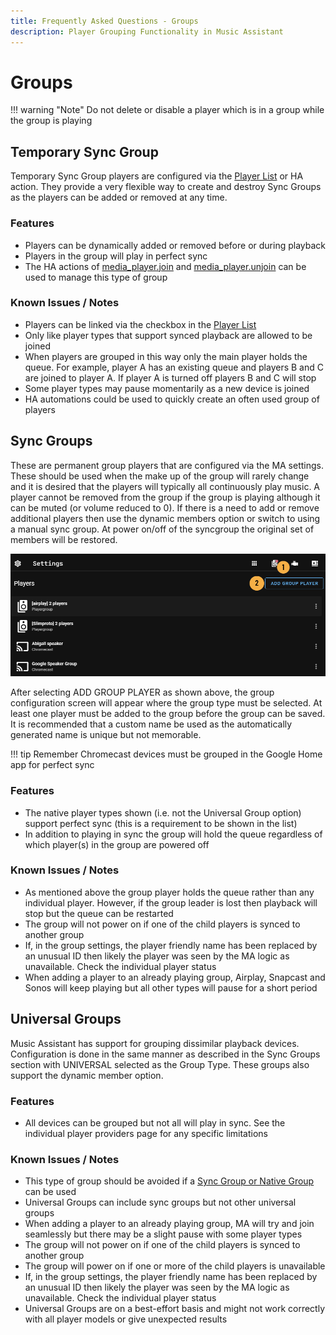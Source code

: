 ```yaml
---
title: Frequently Asked Questions - Groups
description: Player Grouping Functionality in Music Assistant
---
```


# Groups

!!! warning "Note"
    Do not delete or disable a player which is in a group while the group is playing
    
## Temporary Sync Group

Temporary Sync Group players are configured via the [Player List](ui.md#player-list) or HA action. They provide a very flexible way to create and destroy Sync Groups as the players can be added or removed at any time. 

### Features

- Players can be dynamically added or removed before or during playback
- Players in the group will play in perfect sync
- The HA actions of [media_player.join](https://www.home-assistant.io/integrations/media_player/#action-media_playerjoin) and [media_player.unjoin](https://www.home-assistant.io/integrations/media_player/#action-media_playerunjoin) can be used to manage this type of group

### Known Issues / Notes

- Players can be linked via the checkbox in the [Player List](../ui.md#player-list)
- Only like player types that support synced playback are allowed to be joined
- When players are grouped in this way only the main player holds the queue. For example, player A has an existing queue and players B and C are joined to player A. If player A is turned off players B and C will stop
- Some player types may pause momentarily as a new device is joined
- HA automations could be used to quickly create an often used group of players 

## Sync Groups

These are permanent group players that are configured via the MA settings. These should be used when the make up of the group will rarely change and it is desired that the players will typically all continuously play music. A player cannot be removed from the group if the group is playing although it can be muted (or volume reduced to 0). If there is a need to add or remove additional players then use the dynamic members option or switch to using a manual sync group. At power on/off of the syncgroup the original set of members will be restored.

![image](../assets/screenshots/syncgroup.png)

After selecting ADD GROUP PLAYER as shown above, the group configuration screen will appear where the group type must be selected. At least one player must be added to the group before the group can be saved. It is recommended that a custom name be used as the automatically generated name is unique but not memorable.

!!! tip
    Remember Chromecast devices must be grouped in the Google Home app for perfect sync

### Features

- The native player types shown (i.e. not the Universal Group option) support perfect sync (this is a requirement to be shown in the list)
- In addition to playing in sync the group will hold the queue regardless of which player(s) in the group are powered off
  
### Known Issues / Notes

- As mentioned above the group player holds the queue rather than any individual player. However, if the group leader is lost then playback will stop but the queue can be restarted
- The group will not power on if one of the child players is synced to another group
- If, in the group settings, the player friendly name has been replaced by an unusual ID then likely the player was seen by the MA logic as unavailable. Check the individual player status
- When adding a player to an already playing group, Airplay, Snapcast and Sonos will keep playing but all other types will pause for a short period

## Universal Groups

Music Assistant has support for grouping dissimilar playback devices. Configuration is done in the same manner as described in the Sync Groups section with UNIVERSAL selected as the Group Type. These groups also support the dynamic member option.

### Features

- All devices can be grouped but not all will play in sync. See the individual player providers page for any specific limitations

### Known Issues / Notes

- This type of group should be avoided if a [Sync Group or Native Group](../ui.md#grouping-players) can be used
- Universal Groups can include sync groups but not other universal groups
- When adding a player to an already playing group, MA will try and join seamlessly but there may be a slight pause with some player types
- The group will not power on if one of the child players is synced to another group
- The group will power on if one or more of the child players is unavailable
- If, in the group settings, the player friendly name has been replaced by an unusual ID then likely the player was seen by the MA logic as unavailable. Check the individual player status
- Universal Groups are on a best-effort basis and might not work correctly with all player models or give unexpected results
